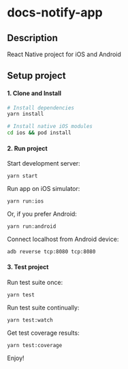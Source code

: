 # docs-notify-app

## Description

React Native project for iOS and Android

## Setup project

#### 1. Clone and Install

```bash
# Install dependencies
yarn install

# Install native iOS modules
cd ios && pod install
```

#### 2. Run project

Start development server:
```
yarn start
```

Run app on iOS simulator:
```
yarn run:ios
```

Or, if you prefer Android:
```
yarn run:android
```

Connect localhost from Android device:
```
adb reverse tcp:8080 tcp:8080
```

#### 3. Test project

Run test suite once:
```
yarn test
```

Run test suite continually:
```
yarn test:watch
```


Get test coverage results:
```
yarn test:coverage
```


Enjoy!
